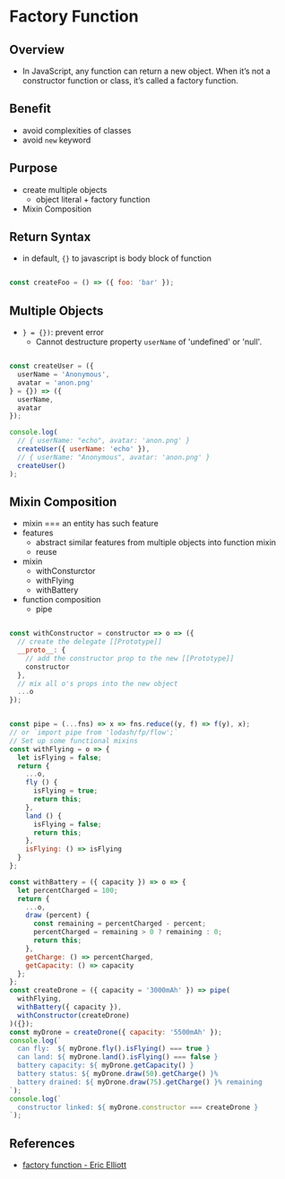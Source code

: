 # Factory Function

## Overview
* In JavaScript, any function can return a new object. When it’s not a constructor function or class, it’s called a factory function.

## Benefit
* avoid complexities of classes
* avoid `new` keyword

## Purpose
* create multiple objects
  * object literal + factory function
* Mixin Composition

## Return Syntax
* in default, `{}` to javascript is body block of function

```js

const createFoo = () => ({ foo: 'bar' });

```

## Multiple Objects
* `} = {})`: prevent error
  *  Cannot destructure property `userName` of 'undefined' or 'null'.

```js

const createUser = ({
  userName = 'Anonymous',
  avatar = 'anon.png'
} = {}) => ({
  userName,
  avatar
});

console.log(
  // { userName: "echo", avatar: 'anon.png' }
  createUser({ userName: 'echo' }),
  // { userName: "Anonymous", avatar: 'anon.png' }
  createUser()
);


```

## Mixin Composition
* mixin === an entity has such feature
* features
    * abstract similar features from multiple objects into function mixin
    * reuse
* mixin
    * withConsturctor
    * withFlying
    * withBattery
* function composition
    * pipe


```js

const withConstructor = constructor => o => ({
  // create the delegate [[Prototype]]
  __proto__: {
    // add the constructor prop to the new [[Prototype]]
    constructor
  },
  // mix all o's props into the new object
  ...o
});

```


```js

const pipe = (...fns) => x => fns.reduce((y, f) => f(y), x);
// or `import pipe from 'lodash/fp/flow';`
// Set up some functional mixins
const withFlying = o => {
  let isFlying = false;
  return {
    ...o,
    fly () {
      isFlying = true;
      return this;
    },
    land () {
      isFlying = false;
      return this;
    },
    isFlying: () => isFlying
  }
};

const withBattery = ({ capacity }) => o => {
  let percentCharged = 100;
  return {
    ...o,
    draw (percent) {
      const remaining = percentCharged - percent;
      percentCharged = remaining > 0 ? remaining : 0;
      return this;
    },
    getCharge: () => percentCharged,
    getCapacity: () => capacity
  };
};
const createDrone = ({ capacity = '3000mAh' }) => pipe(
  withFlying,
  withBattery({ capacity }),
  withConstructor(createDrone)
)({});
const myDrone = createDrone({ capacity: '5500mAh' });
console.log(`
  can fly:  ${ myDrone.fly().isFlying() === true }
  can land: ${ myDrone.land().isFlying() === false }
  battery capacity: ${ myDrone.getCapacity() }
  battery status: ${ myDrone.draw(50).getCharge() }%
  battery drained: ${ myDrone.draw(75).getCharge() }% remaining
`);
console.log(`
  constructor linked: ${ myDrone.constructor === createDrone }
`);


```


## References
* [factory function - Eric Elliott](https://medium.com/javascript-scene/javascript-factory-functions-with-es6-4d224591a8b1)

